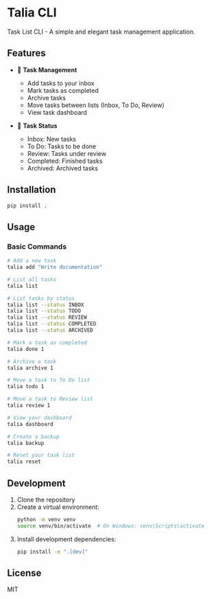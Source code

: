 # Talia CLI

Task List CLI - A simple and elegant task management application.

## Features

- 📝 **Task Management**
  - Add tasks to your inbox
  - Mark tasks as completed
  - Archive tasks
  - Move tasks between lists (Inbox, To Do, Review)
  - View task dashboard

- 🔄 **Task Status**
  - Inbox: New tasks
  - To Do: Tasks to be done
  - Review: Tasks under review
  - Completed: Finished tasks
  - Archived: Archived tasks

## Installation

```bash
pip install .
```

## Usage

### Basic Commands

```bash
# Add a new task
talia add "Write documentation"

# List all tasks
talia list

# List tasks by status
talia list --status INBOX
talia list --status TODO
talia list --status REVIEW
talia list --status COMPLETED
talia list --status ARCHIVED

# Mark a task as completed
talia done 1

# Archive a task
talia archive 1

# Move a task to To Do list
talia todo 1

# Move a task to Review list
talia review 1

# View your dashboard
talia dashboard

# Create a backup
talia backup

# Reset your task list
talia reset
```

## Development

1. Clone the repository
2. Create a virtual environment:
   ```bash
   python -m venv venv
   source venv/bin/activate  # On Windows: venv\Scripts\activate
   ```
3. Install development dependencies:
   ```bash
   pip install -e ".[dev]"
   ```

## License

MIT 